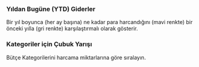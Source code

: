 ### Yıldan Bugüne (YTD) Giderler

Bir yıl boyunca (her ay başına) ne kadar para harcandığını (mavi renkte) bir önceki yılla (gri renkte) karşılaştırmalı 
olarak gösterir.

### Kategoriler için Çubuk Yarışı

Bütçe Kategorilerini harcama miktarlarına göre sıralayın.
